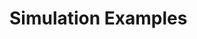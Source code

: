 <!-- doxy
\page refrunSimExamples Simulation Examples
/doxy -->

# Simulation Examples

<!-- doxy
* \subpage refrunSimExamplesPythia8
* \subpage refrunSimExamplesHF_Embedding_Pythia8
* \subpage refrunSimExamplesSignal_ImpactB
* \subpage refrunSimExamplesTrigger_ImpactB_Pythia8
* \subpage refrunSimExamplesAdaptive_Pythia8
* \subpage refrunSimExamplesAliRoot_Hijing
* \subpage refrunSimExamplesAliRoot_AMPT
* \subpage refrunSimExamplesHepMC
* \subpage refrunSimExamplesHepMC_STARlight
* \subpage refrunSimExamplesHepMC_EPOS4
* \subpage refrunSimExamplesHybrid
* \subpage refrunSimExamplesHybrid_parallel
* \subpage refrunSimExamplesJet_Embedding_Pythia8
* \subpage refrunSimExamplesMcTracksToAOD
* \subpage refrunSimExamplesMcTracksToAOD
* \subpage refrunSimExamplesPythia
* \subpage refrunSimExamplesForceDecay_Lambda_Neutron_Dalitz
* \subpage refrunSimExamplesJustPrimaryKinematics
* \subpage refrunSimExamplesSelective_Transport
* \subpage refrunSimExamplesSelective_Transport_pi0
* \subpage refrunSimExamplesStepMonitoringSimple1
* \subpage refrunSimExamplesCustom_EventInfo
* \subpage refrunSimExamplesMCTrackToDPL
* \subpage refrunSimExamplesTParticle
/doxy -->
